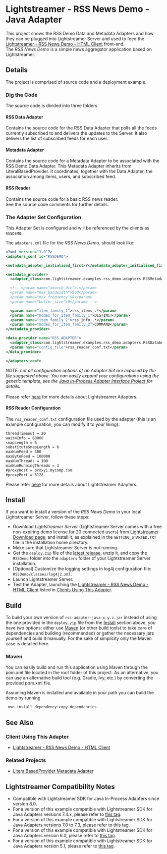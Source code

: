 # Lightstreamer - RSS News Demo - Java Adapter

<!-- START DESCRIPTION lightstreamer-example-rss-adapter-java -->

This project shows the RSS Demo Data and Metadata Adapters and how they can be plugged into Lightstreamer Server and used to feed the [Lightstreamer - RSS News Demo - HTML Client](https://github.com/Lightstreamer/Lightstreamer-example-RSS-client-javascript) front-end.<br>
The *RSS News Demo* is a simple news aggregator application based on Lightstreamer.

## Details

The project is comprised of source code and a deployment example. 

### Dig the Code

The source code is divided into three folders.

#### RSS Data Adapter

Contains the source code for the RSS Data Adapter that polls all the feeds currently subscribed to and delivers the updates to the Server. It also delivers the list of subscribed feeds for each user.

#### Metadata Adapter

Contains the source code for a Metadata Adapter to be associated with the RSS Demo Data Adapter. This Metadata Adapter inherits from LiteralBasedProvider. It coordinates, together with the Data Adapter, the association among items, users, and subscribed feed.
 
#### RSS Reader
 
Contains the source code for a basic RSS news reader.
 <br>
See the source code comments for further details.
<!-- END DESCRIPTION lightstreamer-example-rss-adapter-java -->

### The Adapter Set Configuration

This Adapter Set is configured and will be referenced by the clients as `RSSDEMO`. 

The `adapters.xml` file for the *RSS News Demo*, should look like:
```xml      
<?xml version="1.0"?>
<adapters_conf id="RSSDEMO">

<metadata_adapter_initialised_first>Y</metadata_adapter_initialised_first>

<metadata_provider>
  <adapter_class>com.lightstreamer.examples.rss_demo.adapters.RSSMetadataAdapter</adapter_class>

  <!-- <param name="search_dir">.</param> 
  <param name="max_bandwidth">500</param>
  <param name="max_frequency">0</param>
  <param name="buffer_size">0</param> -->

  <param name="item_family_1">rss_items_.*</param>
  <param name="modes_for_item_family_1">DISTINCT</param>
  <param name="item_family_2">rss_info_.*</param>
  <param name="modes_for_item_family_2">COMMAND</param>
</metadata_provider>

<data_provider name="RSS_ADAPTER">
  <adapter_class>com.lightstreamer.examples.rss_demo.adapters.RSSDataAdapter</adapter_class>
  <param name="config_file">rss_reader_conf.txt</param>
</data_provider>

</adapters_conf>
```

<i>NOTE: not all configuration options of an Adapter Set are exposed by the file suggested above. 
You can easily expand your configurations using the generic template, see the [Java In-Process Adapter Interface Project](https://github.com/Lightstreamer/Lightstreamer-lib-adapter-java-inprocess#configuration) for details.</i><br>
<br>
Please refer [here](https://lightstreamer.com/docs/ls-server/latest/General%20Concepts.pdf) for more details about Lightstreamer Adapters.

#### RSS Reader Configuration

The `rss_reader_conf.txt` configuration file used by the adapter (this is an example configuration, you can modify it to your liking):
```txt
threadTimeout = 20
wait4Info = 60000
snapLength = 6
substituteSnapLength = 6
maxNumFeed = 300
maxByteFeed = 100000
maxNumThreads = 100
minNumRunningThreads = 3
#proxyHost = proxy1.mycomp.com
#proxyPort = 3128
```

Please refer [here](https://lightstreamer.com/docs/ls-server/latest/General%20Concepts.pdf) for more details about Lightstreamer Adapters.<br>


## Install

If you want to install a version of the *RSS News Demo* in your local Lightstreamer Server, follow these steps:

* Download *Lightstreamer Server* (Lightstreamer Server comes with a free non-expiring demo license for 20 connected users) from [Lightstreamer Download page](https://lightstreamer.com/download/), and install it, as explained in the `GETTING_STARTED.TXT` file in the installation home directory.
* Make sure that Lightstreamer Server is not running.
* Get the `deploy.zip` file of the [latest release](https://github.com/Lightstreamer/Lightstreamer-example-RSS-adapter-java/releases), unzip it, and copy the `RSSDemo` folder into the `adapters` folder of your Lightstreamer Server installation.
* [Optional] Customize the logging settings in log4j configuration file: `RSSDemo/classes/log4j2.xml`.
* Launch Lightstreamer Server.
* Test the Adapter, launching the [Lightstreamer - RSS News Demo - HTML Client](https://github.com/Lightstreamer/Lightstreamer-example-RSS-client-javascript) listed in [Clients Using This Adapter](#client-using-this-adapter).

## Build

To build your own version of `rss-adapter-java-x.y.z.jar` instead of using the one provided in the `deploy.zip` file from the [Install](#install) section above, you have two options:
either use [Maven](https://maven.apache.org/) (or other build tools) to take care of dependencies and building (recommended) or gather the necessary jars yourself and build it manually.
For the sake of simplicity only the Maven case is detailed here.

### Maven

You can easily build and run this application using Maven through the pom.xml file located in the root folder of this project. As an alternative, you can use an alternative build tool (e.g. Gradle, Ivy, etc.) by converting the provided pom.xml file.

Assuming Maven is installed and available in your path you can build the demo by running
```sh 
 mvn install dependency:copy-dependencies 
```

## See Also

### Client Using This Adapter
<!-- START RELATED_ENTRIES -->

* [Lightstreamer - RSS News Demo - HTML Client](https://github.com/Lightstreamer/Lightstreamer-example-RSS-client-javascript)

<!-- END RELATED_ENTRIES -->

### Related Projects

* [LiteralBasedProvider Metadata Adapter](https://github.com/Lightstreamer/Lightstreamer-lib-adapter-java-inprocess#literalbasedprovider-metadata-adapter)

## Lightstreamer Compatibility Notes

- Compatible with Lightstreamer SDK for Java In-Process Adapters since version 8.0.
- For a version of this example compatible with Lightstreamer SDK for Java Adapters versions 7.4.x, please refer to [this tag](https://github.com/Lightstreamer/Lightstreamer-example-RSS-adapter-java/tree/last_for_interface_7.4.x).
- For a version of this example compatible with Lightstreamer SDK for Java Adapters versions 7.0 to 7.3, please refer to [this tag](https://github.com/Lightstreamer/Lightstreamer-example-RSS-adapter-java/tree/last_for_interface_7.3.x).
- For a version of this example compatible with Lightstreamer SDK for Java Adapters version 6.0, please refer to [this tag](https://github.com/Lightstreamer/Lightstreamer-example-RSS-adapter-java/tree/pre_mvn).
- For a version of this example compatible with Lightstreamer SDK for Java Adapters version 5.1, please refer to [this tag](https://github.com/Lightstreamer/Lightstreamer-example-RSS-adapter-java/tree/for_Lightstreamer_5.1).
